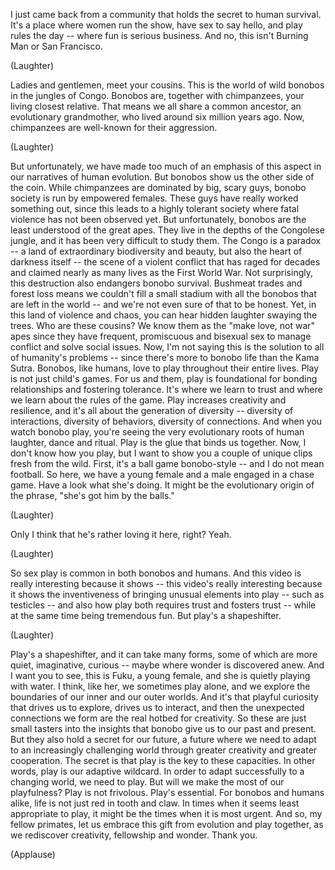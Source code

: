 
I just came back from a community
that holds the secret to human survival.
It&#39;s a place where women run the show,
have sex to say hello,
and play rules the day --
where fun is serious business.
And no, this isn&#39;t Burning Man
or San Francisco.

(Laughter)

Ladies and gentlemen, meet your cousins.
This is the world of wild bonobos
in the jungles of Congo.
Bonobos are, together with chimpanzees,
your living closest relative.
That means we all share a common ancestor,
an evolutionary grandmother,
who lived around six million years ago.
Now, chimpanzees are well-known
for their aggression.

(Laughter)

But unfortunately,
we have made too much of an emphasis
of this aspect
in our narratives of human evolution.
But bonobos show us
the other side of the coin.
While chimpanzees
are dominated by big, scary guys,
bonobo society
is run by empowered females.
These guys have really worked something out,
since this leads to a highly tolerant society
where fatal violence
has not been observed yet.
But unfortunately,
bonobos are the least understood
of the great apes.
They live in the depths of the Congolese jungle,
and it has been very difficult to study them.
The Congo is a paradox --
a land of extraordinary biodiversity and beauty,
but also the heart of darkness itself --
the scene of a violent conflict
that has raged for decades
and claimed nearly as many lives
as the First World War.
Not surprisingly,
this destruction also endangers bonobo survival.
Bushmeat trades and forest loss
means we couldn&#39;t fill a small stadium
with all the bonobos that are left in the world --
and we&#39;re not even sure of that to be honest.
Yet, in this land of violence and chaos,
you can hear hidden laughter
swaying the trees.
Who are these cousins?
We know them as the &quot;make love, not war&quot; apes
since they have frequent, promiscuous
and bisexual sex
to manage conflict
and solve social issues.
Now, I&#39;m not saying this is the solution
to all of humanity&#39;s problems --
since there&#39;s more to bonobo life
than the Kama Sutra.
Bonobos, like humans,
love to play throughout their entire lives.
Play is not just child&#39;s games.
For us and them,
play is foundational for bonding relationships
and fostering tolerance.
It&#39;s where we learn to trust
and where we learn about the rules of the game.
Play increases creativity
and resilience,
and it&#39;s all about the generation of diversity --
diversity of interactions,
diversity of behaviors,
diversity of connections.
And when you watch bonobo play,
you&#39;re seeing the very evolutionary roots
of human laughter, dance
and ritual.
Play is the glue
that binds us together.
Now, I don&#39;t know how you play,
but I want to show you a couple of unique clips
fresh from the wild.
First, it&#39;s a ball game bonobo-style --
and I do not mean football.
So here,
we have a young female and a male
engaged in a chase game.
Have a look what she&#39;s doing.
It might be the evolutionary origin of the phrase,
&quot;she&#39;s got him by the balls.&quot;

(Laughter)

Only I think that he&#39;s rather loving it here, right?
Yeah.

(Laughter)

So sex play is common
in both bonobos and humans.
And this video is really interesting
because it shows --
this video&#39;s really interesting
because it shows the inventiveness
of bringing unusual elements into play --
such as testicles --
and also how play both requires trust
and fosters trust --
while at the same time being tremendous fun.
But play&#39;s a shapeshifter.

(Laughter)

Play&#39;s a shapeshifter,
and it can take many forms,
some of which are more quiet,
imaginative, curious --
maybe where wonder is discovered anew.
And I want you to see,
this is Fuku, a young female,
and she is quietly playing with water.
I think, like her,
we sometimes play alone,
and we explore the boundaries
of our inner and our outer worlds.
And it&#39;s that playful curiosity
that drives us to explore, drives us to interact,
and then the unexpected connections we form
are the real hotbed for creativity.
So these are just small tasters
into the insights that bonobo give us
to our past and present.
But they also hold a secret for our future,
a future where we need to adapt
to an increasingly challenging world
through greater creativity
and greater cooperation.
The secret is that play is the key
to these capacities.
In other words,
play is our adaptive wildcard.
In order to adapt successfully
to a changing world,
we need to play.
But will we make the most of our playfulness?
Play is not frivolous.
Play&#39;s essential.
For bonobos and humans alike,
life is not just red in tooth and claw.
In times when it seems least appropriate to play,
it might be the times when it is most urgent.
And so, my fellow primates,
let us embrace this gift from evolution
and play together,
as we rediscover creativity,
fellowship and wonder.
Thank you.

(Applause)

